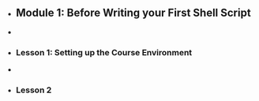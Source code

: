 - ## Module 1: Before Writing your First Shell Script
-
- ### Lesson 1: Setting up the Course Environment
-
- ### Lesson 2
